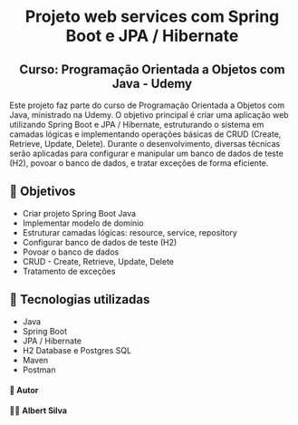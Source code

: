 <h1 align="center">Projeto web services com Spring Boot e JPA / Hibernate </h1>

<h2 align="center">Curso: Programação Orientada a Objetos com Java - Udemy </h2>

Este projeto faz parte do curso de Programação Orientada a Objetos com Java, ministrado na Udemy. O objetivo principal é criar uma aplicação web utilizando Spring Boot e JPA / Hibernate, estruturando o sistema em camadas lógicas e implementando operações básicas de CRUD (Create, Retrieve, Update, Delete). Durante o desenvolvimento, diversas técnicas serão aplicadas para configurar e manipular um banco de dados de teste (H2), povoar o banco de dados, e tratar exceções de forma eficiente.

## 📌 Objetivos
- Criar projeto Spring Boot Java 
- Implementar modelo de domínio 
- Estruturar camadas lógicas: resource, service, repository 
- Configurar banco de dados de teste (H2) 
- Povoar o banco de dados 
- CRUD - Create, Retrieve, Update, Delete 
- Tratamento de exceções




## 🚀 Tecnologias utilizadas

- Java
- Spring Boot
- JPA / Hibernate
- H2 Database e Postgres SQL 
- Maven
- Postman

#### 📌 Autor

👨‍💻 **Albert Silva**